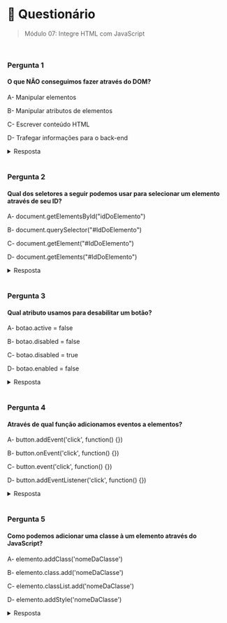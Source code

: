 # 📌 Questionário
> Módulo 07: Integre HTML com JavaScript

<br>

### Pergunta 1
#### O que NÃO conseguimos fazer através do DOM?
A- Manipular elementos

B- Manipular atributos de elementos

C- Escrever conteúdo HTML

D- Trafegar informações para o back-end

<details>
    <summary>Resposta</summary>

    Trafegar informações para o back-end
    
    O que não conseguimos fazer através do DOM é "Trafegar informações para o back-end". O DOM é uma representação de um documento HTML na memória do navegador. Ele fornece uma maneira de acessar e modificar os elementos de um documento HTML, mas não fornece uma maneira de enviar informações para o back-end.

</details>

<br>

### Pergunta 2
#### Qual dos seletores a seguir podemos usar para selecionar um elemento através de seu ID?
A- document.getElementsById("idDoElemento")

B- document.querySelector("#IdDoElemento")

C- document.getElement("#IdDoElemento")

D- document.getElements("#IdDoElemento")

<details>
    <summary>Resposta</summary>
    
    document.querySelector("#IdDoElemento")
    
    A resposta é "document.querySelector("#IdDoElemento"). A opção A está incorreta, pois o método correto para selecionar um elemento por ID é getElementById (sem o "s" no final). A opção C também está incorreta, pois o método getElement não existe no DOM para selecionar elementos por ID. A opção D está incorreta, pois o método getElements não é a forma adequada de selecionar elementos por ID.

</details>

<br>


### Pergunta 3
#### Qual atributo usamos para desabilitar um botão?
A- botao.active = false

B- botao.disabled = false

C- botao.disabled = true

D- botao.enabled = false

<details>
    <summary>Resposta</summary>
    
    botao.disabled = true

    A resposta correta é "botao.disabled = true", pois é essa a forma correta de desabilitar um botão, tornando-o inativo e não responsivo aos eventos do usuário.
</details>

<br>

### Pergunta 4
#### Através de qual função adicionamos eventos a elementos?
A- button.addEvent('click', function() {})

B- button.onEvent('click', function() {})

C- button.event('click', function() {})

D- button.addEventListener('click', function() {})

<details>
    <summary>Resposta</summary>
    
    button.addEventListener('click', function() {})

    A resposta correta é "button.addEventListener('click', function() {})". Para adicionar eventos a elementos no JavaScript, utilizamos a função addEventListener. A sintaxe correta é elemento.addEventListener('evento', funçãoDeCallback), onde "elemento" é o elemento HTML ao qual você deseja adicionar o evento, "evento" é o nome do evento que você deseja capturar (por exemplo, 'click', 'mouseover', etc.), e "funçãoDeCallback" é a função que será executada quando o evento ocorrer.
</details>

<br>

### Pergunta 5
#### Como podemos adicionar uma classe à um elemento através do JavaScript?
A- elemento.addClass('nomeDaClasse')

B- elemento.class.add('nomeDaClasse')

C- elemento.classList.add('nomeDaClasse')

D- elemento.addStyle('nomeDaClasse')

<details>
    <summary>Resposta</summary>
    
    elemento.classList.add('nomeDaClasse')

    A resposta correta é "elemento.classList.add('nomeDaClasse')". Para adicionar uma classe a um elemento HTML usando JavaScript, você utiliza a propriedade classList do elemento, que possui um método chamado add() para adicionar classes. 
</details>

